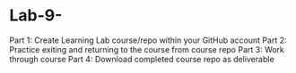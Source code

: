 # Lab-9-
Part 1: Create Learning Lab course/repo within your GitHub account Part 2: Practice exiting and returning to the course from course repo Part 3: Work through course Part 4: Download completed course repo as deliverable
